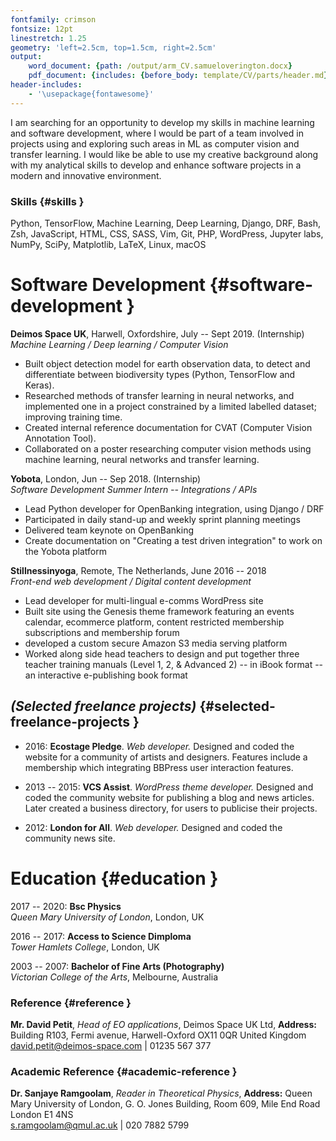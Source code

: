 ```yaml
---
fontfamily: crimson
fontsize: 12pt
linestretch: 1.25
geometry: 'left=2.5cm, top=1.5cm, right=2.5cm'
output:
    word_document: {path: /output/arm_CV.samueloverington.docx}
    pdf_document: {includes: {before_body: template/CV/parts/header.md}, path: /output/cv.samueloverington.pdf, toc: false}
header-includes:
    - '\usepackage{fontawesome}'
---  
```

  
  
  
I am searching for an opportunity to develop my skills in machine learning and software development, where I would be part of a team involved in projects using and exploring such areas in ML as computer vision and transfer learning. I would like be able to use my creative background along with my analytical skills to develop and enhance software projects in a modern and innovative environment.
  
  
  
###  Skills {#skills }
  
Python, TensorFlow, Machine Learning, Deep Learning, Django, DRF, Bash, Zsh, JavaScript, HTML, CSS, SASS, Vim, Git, PHP, WordPress, Jupyter labs, NumPy, SciPy, Matplotlib, LaTeX, Linux, macOS
  
  
  
#  Software Development {#software-development }
  
**Deimos Space UK**, Harwell, Oxfordshire, July -- Sept 2019. (Internship)\
*Machine Learning / Deep learning / Computer Vision*
  
- Built object detection model for earth observation data, to detect and differentiate between biodiversity types (Python, TensorFlow and Keras).
- Researched methods of transfer learning in neural networks, and implemented one in a project constrained by a limited labelled dataset; improving training time.
- Created internal reference documentation for CVAT (Computer Vision Annotation Tool).
- Collaborated on a poster researching computer vision methods using machine learning, neural networks and transfer learning.
  
  
**Yobota**, London, Jun -- Sep 2018. (Internship)\
*Software Development Summer Intern -- Integrations / APIs*
  
-   Lead Python developer for OpenBanking integration, using Django / DRF
-   Participated in daily stand-up and weekly sprint planning meetings
-   Delivered team keynote on OpenBanking
-   Create documentation on "Creating a test driven integration" to work on the Yobota platform
  
**Stillnessinyoga**, Remote, The Netherlands, June 2016 -- 2018\
*Front-end web development / Digital content development*
  
-   Lead developer for multi-lingual e-comms WordPress site
-   Built site using the Genesis theme framework featuring an events calendar, ecommerce platform, content restricted membership subscriptions and membership forum
-   developed a custom secure Amazon S3 media serving platform
-   Worked along side head teachers to design and put together three teacher training manuals (Level 1, 2, & Advanced 2) -- in iBook format -- an interactive e-publishing book format
  
##  *(Selected freelance projects)* {#selected-freelance-projects }
  
-   2016: **Ecostage Pledge**. *Web developer.* Designed and coded the website for a community of artists and designers. Features include a membership which integrating BBPress user interaction features.
  
  
-   2013 -- 2015: **VCS Assist**. *WordPress theme developer.* Designed and coded the community website for publishing a blog and news articles. Later created a business directory, for users to publicise their projects.
-   2012: **London for All**. *Web developer.* Designed and coded the community news site.
  
  
  
  
  
  
#  Education {#education }
  
2017 -- 2020: **Bsc Physics**\
*Queen Mary University of London*, London, UK
  
2016 -- 2017: **Access to Science Dimploma**\
*Tower Hamlets College*, London, UK
  
2003 -- 2007: **Bachelor of Fine Arts (Photography)**\
*Victorian College of the Arts*, Melbourne, Australia
  
  
  
  
###  Reference {#reference }
  
**Mr. David Petit**, *Head of EO applications*, Deimos Space UK Ltd, **Address:** Building R103, Fermi avenue, Harwell-Oxford OX11 0QR United Kingdom \
david.petit@deimos-space.com | 01235 567 377
  
  
###  Academic Reference {#academic-reference }
  
**Dr. Sanjaye Ramgoolam**, *Reader in Theoretical Physics*, **Address:** Queen Mary University of London, G. O. Jones Building, Room 609, Mile End Road London E1 4NS \
s.ramgoolam@qmul.ac.uk | 020 7882 5799
  
  